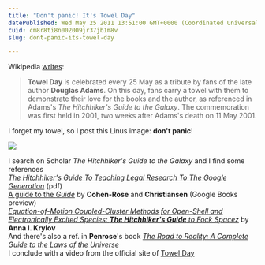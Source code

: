```yaml
---
title: "Don't panic! It's Towel Day"
datePublished: Wed May 25 2011 13:51:00 GMT+0000 (Coordinated Universal Time)
cuid: cm8r8ti8n002009jr37jb1m8v
slug: dont-panic-its-towel-day

---
```



Wikipedia [writes](http://en.wikipedia.org/wiki/Towel_Day "Towel Day Wikipedia"):  

> **Towel Day** is celebrated every 25 May as a tribute by fans of the late author **Douglas Adams**. On this day, fans carry a towel with them to demonstrate their love for the books and the author, as referenced in Adams's _The Hitchhiker's Guide to the Galaxy_. The commemoration was first held in 2001, two weeks after Adams's death on 11 May 2001.

I forget my towel, so I post this Linus image: **don't panic**!  

![](https://cdn.hashnode.com/res/hashnode/image/upload/v1743073267998/2bb65a90-7ddb-4a37-997d-c600f4818e53.jpeg)

I search on Scholar _The Hitchhiker's Guide to the Galaxy_ and I find some references  
[_The Hitchhiker's Guide To Teaching Legal Research To The Google Generation_](http://law.bepress.com/cgi/viewcontent.cgi?article=3849&context=expresso) (pdf)  
[A guide to the _Guide_](http://goo.gl/f152x) by **Cohen-Rose** and **Christiansen** (Google Books preview)  
[_Equation-of-Motion Coupled-Cluster Methods for Open-Shell and Electronically Excited Species: **The Hitchhiker's Guide** to Fock Spacez_](http://www.annualreviews.org/doi/abs/10.1146/annurev.physchem.59.032607.093602) by **Anna I. Krylov**  
And there's also a ref. in **Penrose**'s book [_The Road to Reality: A Complete Guide to the Laws of the Universe_](http://en.wikipedia.org/wiki/The_Road_to_Reality:_A_Complete_Guide_to_the_Laws_of_the_Universe)  
I conclude with a video from the official site of [Towel Day](http://www.towelday.org/)